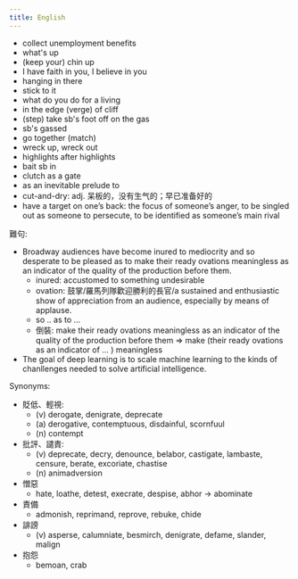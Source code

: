 ```yaml
---
title: English
---
```


- collect unemployment benefits
- what's up 
- (keep your) chin up
- I have faith in you, I believe in you
- hanging in there
- stick to it
- what do you do for a living
- in the edge (verge) of cliff
- (step) take sb's foot off on the gas
- sb's gassed
- go together (match)
- wreck up, wreck out
- highlights after highlights
- bait sb in
- clutch as a gate
- as an inevitable prelude to 
- cut-and-dry: adj. 呆板的，没有生气的；早已准备好的
- have a target on one’s back: the focus of someone’s anger, to be singled out as someone to persecute, to be identified as someone’s main rival

難句:

- Broadway audiences have become inured to mediocrity and so desperate to be pleased as to make their ready ovations meaningless as an indicator of the quality of the production before them.
  - inured: accustomed to something undesirable
  - ovation: 鼓掌/羅馬列隊歡迎勝利的長官/a sustained and enthusiastic show of appreciation from an audience, especially by means of applause.
  - so .. as to ...
  - 倒裝: make their ready ovations meaningless as an indicator of the quality of the production before them => make (their ready ovations as an indicator of ... ) meaningless
- The goal of deep learning is to scale machine learning to the kinds of chanllenges needed to solve artificial intelligence.

Synonyms:

- 貶低、輕視:
  - (v) derogate, denigrate, deprecate
  - (a) derogative, contemptuous, disdainful, scornfuul
  - (n) contempt
- 批評、譴責:
  - (v) deprecate, decry, denounce, belabor, castigate, lambaste, censure, berate, excoriate, chastise
  - (n) animadversion
- 憎惡
  - hate, loathe, detest, execrate, despise, abhor -> abominate
- 責備
  - admonish, reprimand, reprove, rebuke, chide
- 誹謗
  - (v) asperse, calumniate, besmirch, denigrate, defame, slander, malign
- 抱怨
  - bemoan, crab